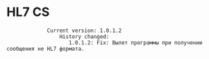 # HL7 CS 
                 Current version: 1.0.1.2 
                     History changed: 
                        1.0.1.2: Fix: Вылет программы при получении сообщения не HL7 формата.